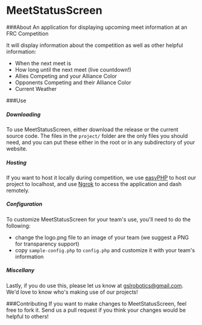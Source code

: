 MeetStatusScreen
================

###About
An application for displaying upcoming meet information at an FRC Competition

It will display information about the competition as well as other helpful information:

* When the next meet is
* How long until the next meet (live countdown!)
* Allies Competing and your Alliance Color
* Opponents Competing and their Alliance Color
* Current Weather

###Use

##### Downloading

To use MeetStatusScreen, either download the release or the current source code. The files in the ```project/``` folder are the only files you should need, and you can put these either in the root or in any subdirectory of your website.

##### Hosting

If you want to host it locally during competition, we use [easyPHP](http://www.easyphp.org/) to host our project to localhost, and use [Ngrok](http://www.ngrok.com/) to access the application and dash remotely.

##### Configuration

To customize MeetStatusScreen for your team's use, you'll need to do the following:

 * change the logo.png file to an image of your team (we suggest a PNG for transparency support)
 * copy ```sample-config.php``` to ```config.php``` and customize it with your team's information

##### Miscellany

Lastly, if you do use this, please let us know at gslrobotics@gmail.com. We'd love to know who's making use of our projects!

###Contributing
If you want to make changes to MeetStatusScreen, feel free to fork it. Send us a pull request if you think your changes would be helpful to others!


